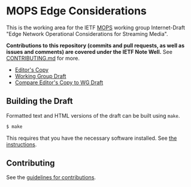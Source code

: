 # MOPS Edge Considerations

This is the working area for the IETF [MOPS](https://datatracker.ietf.org/group/mops/about/) working group Internet-Draft "Edge Network Operational Considerations for Streaming Media".

**Contributions to this repository (commits and pull requests, as well as issues and comments) are covered under the IETF Note Well.** See [CONTRIBUTING.md](CONTRIBUTING.md) for more.

 * [Editor's Copy](https://htmlpreview.github.io/?https://github.com/ietf-wg-mops/draft-ietf-mops-streaming-opcons/blob/master/draft-ietf-mops-streaming-opcons.html)
 * [Working Group Draft](https://tools.ietf.org/html/draft-ietf-mops-streaming-opcons)
 * [Compare Editor's Copy to WG Draft](https://tools.ietf.org/rfcdiff?url1=https://tools.ietf.org/rfcdiff?url1=draft-ietf-mops-streaming-opcons&url2=https://raw.githubusercontent.com/ietf-wg-mops/draft-ietf-mops-streaming-opcons/blob/master/draft-ietf-mops-streaming-opcons.txt)

## Building the Draft

Formatted text and HTML versions of the draft can be built using `make`.

```sh
$ make
```

This requires that you have the necessary software installed.  See
[the instructions](https://github.com/martinthomson/i-d-template/blob/master/doc/SETUP.md).


## Contributing

See the
[guidelines for contributions](CONTRIBUTING.md).
